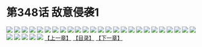 # 第348话 敌意侵袭1
![](https://s2.baozimh.com/scomic/sanyanxiaotianlu-samanhua/0/347-civz/1.jpg)
![](https://s2.baozimh.com/scomic/sanyanxiaotianlu-samanhua/0/347-civz/2.jpg)
![](https://s2.baozimh.com/scomic/sanyanxiaotianlu-samanhua/0/347-civz/3.jpg)
![](https://s2.baozimh.com/scomic/sanyanxiaotianlu-samanhua/0/347-civz/4.jpg)
![](https://s2.baozimh.com/scomic/sanyanxiaotianlu-samanhua/0/347-civz/5.jpg)
![](https://s2.baozimh.com/scomic/sanyanxiaotianlu-samanhua/0/347-civz/6.jpg)
![](https://s2.baozimh.com/scomic/sanyanxiaotianlu-samanhua/0/347-civz/7.jpg)
![](https://s2.baozimh.com/scomic/sanyanxiaotianlu-samanhua/0/347-civz/8.jpg)
![](https://s2.baozimh.com/scomic/sanyanxiaotianlu-samanhua/0/347-civz/9.jpg)
![](https://s2.baozimh.com/scomic/sanyanxiaotianlu-samanhua/0/347-civz/10.jpg)
![](https://s2.baozimh.com/scomic/sanyanxiaotianlu-samanhua/0/347-civz/11.jpg)
![](https://s2.baozimh.com/scomic/sanyanxiaotianlu-samanhua/0/347-civz/12.jpg)
![](https://s2.baozimh.com/scomic/sanyanxiaotianlu-samanhua/0/347-civz/13.jpg)
![](https://s2.baozimh.com/scomic/sanyanxiaotianlu-samanhua/0/347-civz/14.jpg)
![](https://s2.baozimh.com/scomic/sanyanxiaotianlu-samanhua/0/347-civz/15.jpg)
![](https://s2.baozimh.com/scomic/sanyanxiaotianlu-samanhua/0/347-civz/16.jpg)
![](https://s2.baozimh.com/scomic/sanyanxiaotianlu-samanhua/0/347-civz/17.jpg)
![](https://s2.baozimh.com/scomic/sanyanxiaotianlu-samanhua/0/347-civz/18.jpg)
![](https://s2.baozimh.com/scomic/sanyanxiaotianlu-samanhua/0/347-civz/19.jpg)
![](https://s2.baozimh.com/scomic/sanyanxiaotianlu-samanhua/0/347-civz/20.jpg)
![](https://s2.baozimh.com/scomic/sanyanxiaotianlu-samanhua/0/347-civz/21.jpg)
![](https://s2.baozimh.com/scomic/sanyanxiaotianlu-samanhua/0/347-civz/22.jpg)
![](https://s2.baozimh.com/scomic/sanyanxiaotianlu-samanhua/0/347-civz/23.jpg)
![](https://s2.baozimh.com/scomic/sanyanxiaotianlu-samanhua/0/347-civz/24.jpg)
![](https://s2.baozimh.com/scomic/sanyanxiaotianlu-samanhua/0/347-civz/25.jpg)
![](https://s2.baozimh.com/scomic/sanyanxiaotianlu-samanhua/0/347-civz/26.jpg)
![](https://s2.baozimh.com/scomic/sanyanxiaotianlu-samanhua/0/347-civz/27.jpg)
![](https://s2.baozimh.com/scomic/sanyanxiaotianlu-samanhua/0/347-civz/28.jpg)
![](https://s2.baozimh.com/scomic/sanyanxiaotianlu-samanhua/0/347-civz/29.jpg)
![](https://s2.baozimh.com/scomic/sanyanxiaotianlu-samanhua/0/347-civz/30.jpg)
[【上一章】](./347.md)
[【目录】](./README.md)
[【下一章】](./349.md)
